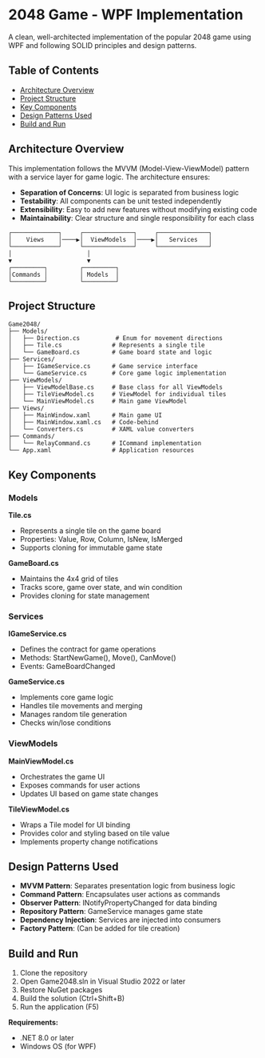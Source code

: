 ﻿# 2048 Game - WPF Implementation

A clean, well-architected implementation of the popular 2048 game using WPF and following SOLID principles and design patterns.

## Table of Contents
- [Architecture Overview](#architecture-overview)
- [Project Structure](#project-structure)
- [Key Components](#key-components)
- [Design Patterns Used](#design-patterns-used)
- [Build and Run](#build-and-run)

## Architecture Overview

This implementation follows the MVVM (Model-View-ViewModel) pattern with a service layer for game logic. The architecture ensures:

- **Separation of Concerns**: UI logic is separated from business logic
- **Testability**: All components can be unit tested independently
- **Extensibility**: Easy to add new features without modifying existing code
- **Maintainability**: Clear structure and single responsibility for each class

```
┌─────────────┐     ┌──────────────┐     ┌──────────────┐
│    Views    │────▶│  ViewModels  │────▶│   Services   │
└─────────────┘     └──────────────┘     └──────────────┘
│                     │
▼                     ▼
┌─────────┐         ┌─────────┐
│Commands │         │ Models  │
└─────────┘         └─────────┘
```

## Project Structure

```
Game2048/
├── Models/
│   ├── Direction.cs          # Enum for movement directions
│   ├── Tile.cs              # Represents a single tile
│   └── GameBoard.cs         # Game board state and logic
├── Services/
│   ├── IGameService.cs      # Game service interface
│   └── GameService.cs       # Core game logic implementation
├── ViewModels/
│   ├── ViewModelBase.cs     # Base class for all ViewModels
│   ├── TileViewModel.cs     # ViewModel for individual tiles
│   └── MainViewModel.cs     # Main game ViewModel
├── Views/
│   ├── MainWindow.xaml      # Main game UI
│   ├── MainWindow.xaml.cs   # Code-behind
│   └── Converters.cs        # XAML value converters
├── Commands/
│   └── RelayCommand.cs      # ICommand implementation
└── App.xaml                 # Application resources
```

## Key Components

### Models

**Tile.cs**

- Represents a single tile on the game board
- Properties: Value, Row, Column, IsNew, IsMerged
- Supports cloning for immutable game state

**GameBoard.cs**

- Maintains the 4x4 grid of tiles
- Tracks score, game over state, and win condition
- Provides cloning for state management

### Services

**IGameService.cs**

- Defines the contract for game operations
- Methods: StartNewGame(), Move(), CanMove()
- Events: GameBoardChanged

**GameService.cs**

- Implements core game logic
- Handles tile movements and merging
- Manages random tile generation
- Checks win/lose conditions

### ViewModels

**MainViewModel.cs**

- Orchestrates the game UI
- Exposes commands for user actions
- Updates UI based on game state changes

**TileViewModel.cs**

- Wraps a Tile model for UI binding
- Provides color and styling based on tile value
- Implements property change notifications

## Design Patterns Used

- **MVVM Pattern**: Separates presentation logic from business logic
- **Command Pattern**: Encapsulates user actions as commands
- **Observer Pattern**: INotifyPropertyChanged for data binding
- **Repository Pattern**: GameService manages game state
- **Dependency Injection**: Services are injected into consumers
- **Factory Pattern**: (Can be added for tile creation)

## Build and Run

1. Clone the repository
2. Open Game2048.sln in Visual Studio 2022 or later
3. Restore NuGet packages
4. Build the solution (Ctrl+Shift+B)
5. Run the application (F5)

**Requirements:**

- .NET 8.0 or later
- Windows OS (for WPF)
